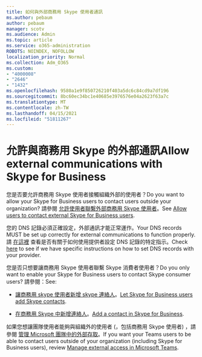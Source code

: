```yaml
---
title: 如何與外部商務用 Skype 使用者通訊
ms.author: pebaum
author: pebaum
manager: scotv
ms.audience: Admin
ms.topic: article
ms.service: o365-administration
ROBOTS: NOINDEX, NOFOLLOW
localization_priority: Normal
ms.collection: Adm_O365
ms.custom:
- "4000008"
- "2646"
- "1432"
ms.openlocfilehash: 9580a1e9f850726210f403a5dc6c84cd9a7df196
ms.sourcegitcommit: 8bc60ec34bc1e40685e3976576e04a2623f63a7c
ms.translationtype: MT
ms.contentlocale: zh-TW
ms.lasthandoff: 04/15/2021
ms.locfileid: "51811267"
---
```

# <a name="allow-external-communications-with-skype-for-business"></a><span data-ttu-id="17f8e-102">允許與商務用 Skype 的外部通訊</span><span class="sxs-lookup"><span data-stu-id="17f8e-102">Allow external communications with Skype for Business</span></span> 

<span data-ttu-id="17f8e-103">您是否要允許商務用 Skype 使用者接觸組織外部的使用者？</span><span class="sxs-lookup"><span data-stu-id="17f8e-103">Do you want to allow your Skype for Business users to contact users outside your organization?</span></span> <span data-ttu-id="17f8e-104">請參閱 [允許使用者聯繫外部商務用 Skype 使用者](https://docs.microsoft.com/skypeforbusiness/set-up-skype-for-business-online/allow-users-to-contact-external-skype-for-business-users)。</span><span class="sxs-lookup"><span data-stu-id="17f8e-104">See [Allow users to contact external Skype for Business users](https://docs.microsoft.com/skypeforbusiness/set-up-skype-for-business-online/allow-users-to-contact-external-skype-for-business-users).</span></span>

<span data-ttu-id="17f8e-105">您的 DNS 記錄必須正確設定，外部通訊才能正常運作。</span><span class="sxs-lookup"><span data-stu-id="17f8e-105">Your DNS records MUST be set up correctly for external communications to function properly.</span></span> <span data-ttu-id="17f8e-106">請 [在這裡](https://docs.microsoft.com/microsoft-365/admin/get-help-with-domains/set-up-your-domain-host-specific-instructions) 查看是否有關于如何使用提供者設定 DNS 記錄的特定指示。</span><span class="sxs-lookup"><span data-stu-id="17f8e-106">Check [here](https://docs.microsoft.com/microsoft-365/admin/get-help-with-domains/set-up-your-domain-host-specific-instructions) to see if we have specific instructions on how to set DNS records with your provider.</span></span> 

<span data-ttu-id="17f8e-107">您是否只想要讓商務用 Skype 使用者聯繫 Skype 消費者使用者？</span><span class="sxs-lookup"><span data-stu-id="17f8e-107">Do you only want to enable your Skype for Business users to contact Skype consumer users?</span></span> <span data-ttu-id="17f8e-108">請參閱：</span><span class="sxs-lookup"><span data-stu-id="17f8e-108">See:</span></span>

- <span data-ttu-id="17f8e-109">[讓商務用 skype 使用者新增 skype 連絡人](https://docs.microsoft.com/skypeforbusiness/set-up-skype-for-business-online/let-skype-for-business-users-add-skype-contacts)。</span><span class="sxs-lookup"><span data-stu-id="17f8e-109">[Let Skype for Business users add Skype contacts](https://docs.microsoft.com/skypeforbusiness/set-up-skype-for-business-online/let-skype-for-business-users-add-skype-contacts).</span></span> 

- <span data-ttu-id="17f8e-110">[在商務用 Skype 中新增連絡人](https://support.office.com/article/add-a-contact-in-skype-for-business-89338023-2adf-4f5c-90b6-f8b6f72fadd1)。</span><span class="sxs-lookup"><span data-stu-id="17f8e-110">[Add a contact in Skype for Business](https://support.office.com/article/add-a-contact-in-skype-for-business-89338023-2adf-4f5c-90b6-f8b6f72fadd1).</span></span>


<span data-ttu-id="17f8e-111">如果您想讓團隊使用者能夠與組織外的使用者 (，包括商務用 Skype 使用者) ，請參閱 [管理 Microsoft 團隊中的外部存取](https://docs.microsoft.com/microsoftteams/let-your-teams-users-communicate-with-other-people)。</span><span class="sxs-lookup"><span data-stu-id="17f8e-111">If you want your Teams users to be able to contact users outside of your organization (including Skype for Business users), review [Manage external access in Microsoft Teams](https://docs.microsoft.com/microsoftteams/let-your-teams-users-communicate-with-other-people).</span></span> 